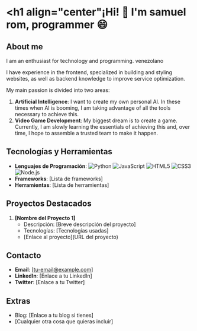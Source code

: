 # <h1 align="center"¡Hi! 👋 I'm samuel rom, programmer :smile:</h1>
## About me
I am an enthusiast for technology and programming. 
venezolano

I have experience in the frontend, specialized in building and styling websites, as well as backend knowledge to improve service optimization.

My main passion is divided into two areas:

1. **Artificial Intelligence**: I want to create my own personal AI. In these times when AI is booming, I am taking advantage of all the tools necessary to achieve this.
2. **Video Game Development**: My biggest dream is to create a game. Currently, I am slowly learning the essentials of achieving this and, over time, I hope to assemble a trusted team to make it happen.

## Tecnologías y Herramientas
- **Lenguajes de Programación**:
![Python](https://img.shields.io/badge/Python-3776AB?style=for-the-badge&logo=python&logoColor=white)
![JavaScript](https://img.shields.io/badge/JavaScript-F7DF1E?style=for-the-badge&logo=javascript&logoColor=black)
![HTML5](https://img.shields.io/badge/HTML5-E34F26?style=for-the-badge&logo=html5&logoColor=white)
![CSS3](https://img.shields.io/badge/CSS3-1572B6?style=for-the-badge&logo=css3&logoColor=white)
![Node.js](https://img.shields.io/badge/Node.js-339933?style=for-the-badge&logo=nodedotjs&logoColor=white)
- **Frameworks**: [Lista de frameworks]
- **Herramientas**: [Lista de herramientas]

## Proyectos Destacados
1. **[Nombre del Proyecto 1]**
   - Descripción: [Breve descripción del proyecto]
   - Tecnologías: [Tecnologías usadas]
   - [Enlace al proyecto](URL del proyecto)

## Contacto
- **Email**: [tu-email@example.com]
- **LinkedIn**: [Enlace a tu LinkedIn]
- **Twitter**: [Enlace a tu Twitter]

## Extras
- Blog: [Enlace a tu blog si tienes]
- [Cualquier otra cosa que quieras incluir]
